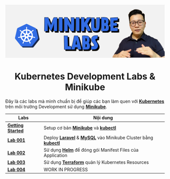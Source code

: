<img src="./assets/banner.jpg">
<h1 align="center">Kubernetes Development Labs & Minikube</h1>

Đây là các labs mà mình chuẩn bị để giúp các bạn làm quen với **[Kubernetes](https://kubernetes.io/)** trên môi trường Development sử dụng **[Minikube](https://minikube.sigs.k8s.io/docs/)**.

| Labs                                                     | Nội dung                                                                                                                                                          |
| -------------------------------------------------------- | ----------------------------------------------------------------------------------------------------------------------------------------------------------------- |
| **[Getting Started](docs/getting_started.md)**           | Setup cơ bản **[Minikube](https://minikube.sigs.k8s.io/docs/)** và **[kubectl](https://kubernetes.io/docs/tasks/tools/)**                                         |
| **[Lab 001](labs/001-laravel-app-minikube)**             | Deploy **[Laravel](https://laravel.com/)** & **[MySQL](https://www.mysql.com/)** vào Minikube Cluster bằng **[kubectl](https://kubernetes.io/docs/tasks/tools/)** |
| **[Lab 002](labs/002-laravel-app-minikube-helm-chart/)** | Sử dụng **[Helm](https://helm.sh/)** để đóng gói Manifest Files của Application                                                                                   |
| **[Lab 003](labs/003-laravel-app-minikube-terraform/)**  | Sử dụng **[Terraform](https://www.terraform.io/)** quản lý Kubernetes Resources                                                                                   |
| **[Lab 004](labs/004-laravel-app-minikube-flux/)**       | WORK IN PROGRESS                                                                                                                                                  |
